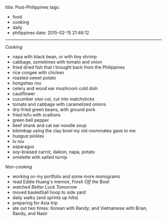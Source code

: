 title: Post-Philippines
tags: 
  - food
  - cooking
  - daily
  - philippines
date: 2015-02-15 21:46:12
---

*Cooking*

- napa with black bean, or with tiny shrimp
- cabbage, sometimes with tomato and onion
- fried dried fish that I brought back from the Philippines
- rice congee with chicken
- roasted sweet potato
- *hongshao rou*
- celery and wood ear mushroom cold dish
- cauliflower
- cucumber *xiao cai*, cut into matchsticks
- tomato and cabbage with caramelized onions
- dry-fried green beans, with ground pork
- fried tofu with scallions
- green bell pepper
- beef shank and cat ear noodle soup
- bibimbap using the clay bowl my old roommates gave to me
- *huagua* pickles
- *lu rou*
- asparagus
- soy-braised carrot, daikon, napa, potato
- omelette with salted turnip

*Non-cooking*

- working on my portfolio and some more monograms
- read Eddie Huang's memoir, *Fresh Off the Boat*
- watched *Better Luck Tomorrow*
- moved basketball hoop to side yard
- daily walks (and sprints up hills)
- preparing for Asia trip
- ate out two times: Korean with Randy; and Vietnamese with Brian, Randy, and Nasir
